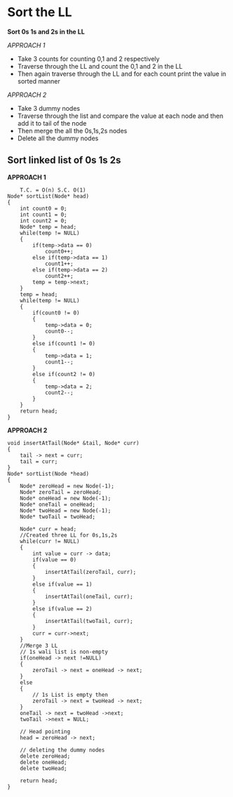# Sort the LL

**Sort 0s 1s and 2s in the LL**

*APPROACH 1*
- Take 3 counts for counting 0,1 and 2 respectively
- Traverse through the LL and count the 0,1 and 2 in the LL
- Then again traverse through the LL and for each count print the value in sorted manner

*APPROACH 2*
- Take 3 dummy nodes
- Traverse through the list and compare the value at each node and then add it to tail of the node
- Then merge the all the 0s,1s,2s nodes 
- Delete all the dummy nodes 

## Sort linked list of 0s 1s 2s
**APPROACH 1**
```
    T.C. = O(n) S.C. O(1)
Node* sortList(Node* head)
{
    int count0 = 0;
    int count1 = 0;
    int count2 = 0;
    Node* temp = head;
    while(temp != NULL)
    {
        if(temp->data == 0)
            count0++;
        else if(temp->data == 1)
            count1++;
        else if(temp->data == 2)
            count2++;
        temp = temp->next;
    }
    temp = head;
    while(temp != NULL)
    {
        if(count0 != 0)
        {
            temp->data = 0;
            count0--;
        }
        else if(count1 != 0)
        {
            temp->data = 1;
            count1--;
        }
        else if(count2 != 0)
        {
            temp->data = 2;
            count2--;
        }
    }
    return head;
}
```

**APPROACH 2**
```
void insertAtTail(Node* &tail, Node* curr)
{
    tail -> next = curr;
    tail = curr; 
}
Node* sortList(Node *head)
{
    Node* zeroHead = new Node(-1);
    Node* zeroTail = zeroHead;
    Node* oneHead = new Node(-1);
    Node* oneTail = oneHead;
    Node* twoHead = new Node(-1);
    Node* twoTail = twoHead;
    
    Node* curr = head;
    //Created three LL for 0s,1s,2s
    while(curr != NULL)
    {
        int value = curr -> data;
        if(value == 0)
        {
            insertAtTail(zeroTail, curr);
        }
        else if(value == 1)
        {
            insertAtTail(oneTail, curr);
        }
        else if(value == 2)
        {
            insertAtTail(twoTail, curr);
        }
        curr = curr->next;
    }
    //Merge 3 LL
    // 1s wali list is non-empty
    if(oneHead -> next !=NULL)
    {
        zeroTail -> next = oneHead -> next;
    }
    else
    {
        // 1s List is empty then
        zeroTail -> next = twoHead -> next;
    }
    oneTail -> next = twoHead ->next;
    twoTail ->next = NULL;
    
    // Head pointing
    head = zeroHead -> next;
    
    // deleting the dummy nodes
    delete zeroHead;
    delete oneHead;
    delete twoHead;
    
    return head;
}
```